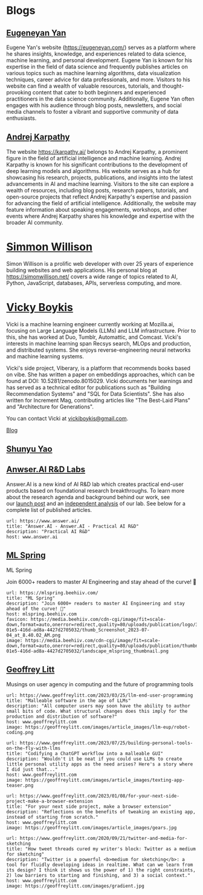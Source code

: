 # Blogs

## [Eugeneyan Yan ](https://eugeneyan.com/)

Eugene Yan's website (https://eugeneyan.com/) serves as a platform where he shares insights, knowledge, and experiences related to data science, machine learning, and personal development. Eugene Yan is known for his expertise in the field of data science and frequently publishes articles on various topics such as machine learning algorithms, data visualization techniques, career advice for data professionals, and more. Visitors to his website can find a wealth of valuable resources, tutorials, and thought-provoking content that cater to both beginners and experienced practitioners in the data science community. Additionally, Eugene Yan often engages with his audience through blog posts, newsletters, and social media channels to foster a vibrant and supportive community of data enthusiasts.

## [Andrej Karpathy](https://karpathy.ai/)

The website https://karpathy.ai/ belongs to Andrej Karpathy, a prominent figure in the field of artificial intelligence and machine learning. Andrej Karpathy is known for his significant contributions to the development of deep learning models and algorithms. His website serves as a hub for showcasing his research, projects, publications, and insights into the latest advancements in AI and machine learning. Visitors to the site can explore a wealth of resources, including blog posts, research papers, tutorials, and open-source projects that reflect Andrej Karpathy's expertise and passion for advancing the field of artificial intelligence. Additionally, the website may feature information about speaking engagements, workshops, and other events where Andrej Karpathy shares his knowledge and expertise with the broader AI community.



# [Simmon Willison](https://simonwillison.net)


Simon Willison is a prolific web developer with over 25 years of experience building websites and web applications. His personal blog at https://simonwillison.net/ covers a wide range of topics related to AI, Python, JavaScript, databases, APIs, serverless computing, and more. 

# [Vicky Boykis](https://vickiboykis.com/)

Vicki is a machine learning engineer currently working at Mozilla.ai, focusing on Large Language Models (LLMs) and LLM infrastructure. Prior to this, she has worked at Duo, Tumblr, Automattic, and Comcast. Vicki's interests in machine learning span Recsys search, MLOps and production, and distributed systems. She enjoys reverse-engineering neural networks and machine learning systems.

Vicki's side project, Viberary, is a platform that recommends books based on vibe. She has written a paper on embeddings approaches, which can be found at DOI: 10.5281/zenodo.8015029. Vicki documents her learnings and has served as a technical editor for publications such as "Building Recommendation Systems" and "SQL for Data Scientists". She has also written for Increment Mag, contributing articles like "The Best-Laid Plans" and "Architecture for Generations".

You can contact Vicki at vickiboykis@gmail.com.

[Blog](https://vickiboykis.com/)

## [Shunyu Yao](https://ysymyth.github.io/)




## [Anwser.AI R&D Labs](https://www.answer.ai/)

Answer.AI is a new kind of AI R&D lab which creates practical end-user products based on foundational research breakthroughs. To learn more about the research agenda and background behind our work, see our [launch post](https://www.answer.ai/posts/2023-12-12-launch.html) and an [independent analysis](https://www.answer.ai/posts/2024-01-26-freaktakes-lessons.html) of our lab. See below for a complete list of published articles.

```cardlink
url: https://www.answer.ai/
title: "Answer.AI - Answer.AI - Practical AI R&D"
description: "Practical AI R&D"
host: www.answer.ai
```


## [ML Spring](https://mlspring.beehiiv.com/)


ML Spring

Join 6000+ readers to master AI Engineering and stay ahead of the curve! 🚀


```cardlink
url: https://mlspring.beehiiv.com/
title: "ML Spring"
description: "Join 6000+ readers to master AI Engineering and stay ahead of the curve! 🚀"
host: mlspring.beehiiv.com
favicon: https://media.beehiiv.com/cdn-cgi/image/fit=scale-down,format=auto,onerror=redirect,quality=80/uploads/publication/logo/39426994-01e5-416d-ad8a-4427d2705032/thumb_Screenshot_2023-07-04_at_8.40.02_AM.png
image: https://media.beehiiv.com/cdn-cgi/image/fit=scale-down,format=auto,onerror=redirect,quality=80/uploads/publication/thumbnail/39426994-01e5-416d-ad8a-4427d2705032/landscape_mlspring_thumbnail.png
```



## [Geoffrey Litt](https://www.geoffreylitt.com/2023/03/25/llm-end-user-programming)

Musings on user agency in computing and the future of programming tools

```cardlink
url: https://www.geoffreylitt.com/2023/03/25/llm-end-user-programming
title: "Malleable software in the age of LLMs"
description: "All computer users may soon have the ability to author small bits of code. What structural changes does this imply for the production and distribution of software?"
host: www.geoffreylitt.com
image: https://geoffreylitt.com/images/article_images/llm-eup/robot-coding.png
```


```cardlink
url: https://www.geoffreylitt.com/2023/07/25/building-personal-tools-on-the-fly-with-llms
title: "Codifying a ChatGPT workflow into a malleable GUI"
description: "Wouldn't it be neat if you could use LLMs to create little personal utility apps as the need arises? Here's a story where I did just that..."
host: www.geoffreylitt.com
image: https://geoffreylitt.com/images/article_images/texting-app-teaser.png
```


```cardlink
url: https://www.geoffreylitt.com/2023/01/08/for-your-next-side-project-make-a-browser-extension
title: "For your next side project, make a browser extension"
description: "Reflections on the benefits of tweaking an existing app, instead of starting from scratch."
host: www.geoffreylitt.com
image: https://geoffreylitt.com/images/article_images/gears.jpg
```


```cardlink
url: https://www.geoffreylitt.com/2020/09/21/twitter-and-media-for-sketching
title: "How tweet threads cured my writer's block: Twitter as a medium for sketching"
description: "Twitter is a powerful <b>medium for sketching</b>: a tool for fluidly developing ideas in realtime. What can we learn from its design? I think it shows us the power of 1) the right constraints, 2) low barriers to starting and finishing, and 3) a social context."
host: www.geoffreylitt.com
image: https://geoffreylitt.com/images/gradient.jpg
```







